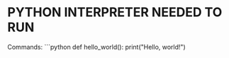 <h1>PYTHON INTERPRETER NEEDED TO RUN</h1>
Commands:
```python
def hello_world():
    print("Hello, world!")
